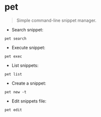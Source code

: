 # pet

> Simple command-line snippet manager.

- Search snippet:

`pet search`

- Execute snippet:

`pet exec`

- List snippets:

`pet list`

- Create a snippet:

`pet new -t`

- Edit snippets file:

`pet edit`
